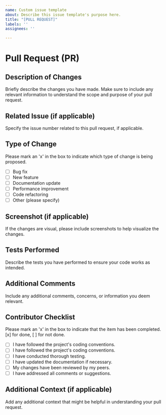 ```yaml
---
name: Custom issue template
about: Describe this issue template's purpose here.
title: "[PULL REQUEST]"
labels: ''
assignees: ''

---
```


# Pull Request (PR)

## Description of Changes

Briefly describe the changes you have made. Make sure to include any relevant information to understand the scope and purpose of your pull request.

## Related Issue (if applicable)

Specify the issue number related to this pull request, if applicable.

## Type of Change

Please mark an 'x' in the box to indicate which type of change is being proposed.

- [ ] Bug fix
- [ ] New feature
- [ ] Documentation update
- [ ] Performance improvement
- [ ] Code refactoring
- [ ] Other (please specify)

## Screenshot (if applicable)

If the changes are visual, please include screenshots to help visualize the changes.

## Tests Performed

Describe the tests you have performed to ensure your code works as intended.

## Additional Comments

Include any additional comments, concerns, or information you deem relevant.

## Contributor Checklist

Please mark an 'x' in the box to indicate that the item has been completed. [x] for done, [ ] for not done.

- [ ] I have followed the project's coding conventions.
- [ ] I have followed the project's coding conventions.
- [ ] I have conducted thorough testing.
- [ ] I have updated the documentation if necessary.
- [ ] My changes have been reviewed by my peers.
- [ ] I have addressed all comments or suggestions.

## Additional Context (if applicable)

Add any additional context that might be helpful in understanding your pull request.
